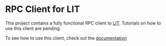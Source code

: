 # RPC Client for LIT

This project contains a fully functional RPC client to [LIT](https://github.com/mit-dci/lit). Tutorials on how to use this client are pending.

To see how to use this client, check out the [documentation](https://docs.mitdci.org/lit-rpc-client-dotnet/api/Mit.Dci.Lit.LitClient.html)